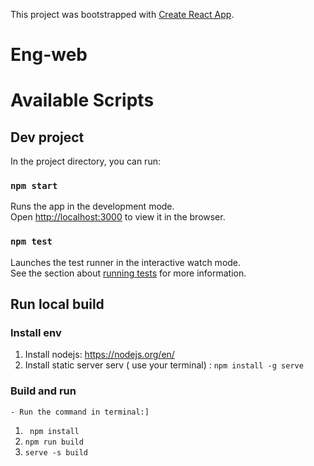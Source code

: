 This project was bootstrapped with [Create React App](https://github.com/facebook/create-react-app).
# Eng-web

# Available Scripts

## Dev project
In the project directory, you can run:

### `npm start`

Runs the app in the development mode.<br>
Open [http://localhost:3000](http://localhost:3000) to view it in the browser.

### `npm test`
Launches the test runner in the interactive watch mode.<br>
See the section about [running tests](https://facebook.github.io/create-react-app/docs/running-tests) for more information.

## Run local build
### Install env
1. Install nodejs: https://nodejs.org/en/
2. Install static server serv ( use your terminal) : `npm install -g serve`
  
### Build and run
    - Run the command in terminal:]
    
1. ` npm install`
2. ` npm run build `
3. ` serve -s build `



